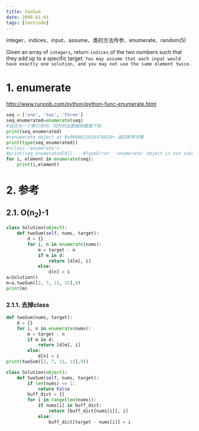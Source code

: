 ```yaml
---
title: twoSum
date: 2098-01-01
tags: [leetcode]
---
```

integer、indices、input、assume、类的方法传参、enumerate、random(5)
<!-- more -->
Given an array of `integers`, return `indices` of the two numbers such that they add up to a specific target.
`You may assume that each input would have exactly one solution, and you may not use the same element twice.`
# 1. enumerate
http://www.runoob.com/python/python-func-enumerate.html
```py
seq = ['one', 'two', 'three']
seq_enumerated=enumerate(seq) 
#组合为一个索引序列，同时列出数据和数据下标
print(seq_enumerated) 
#<enumerate object at 0x0000021026476828> 返回枚举对象
print(type(seq_enumerated)) 
#<class 'enumerate'> 
#print(seq_enumerated[0])    #TypeError  'enumerate' object is not subscriptable
for i, element in enumerate(seq):
    print(i,element)
```
# 2. 参考
## 2.1. O(n<sub>2</sub>)-1
```py
class Solution(object):
    def twoSum(self, nums, target):
        d = {}
        for i, n in enumerate(nums):
            m = target - n
            if m in d:
                return [d[m], i]
            else:
                d[n] = i
a=Solution()
m=a.twoSum([2, 7, 11, 15],9)
print(m)
```
### 2.1.1. 去掉class
```py
def twoSum(nums, target):
    d = {}
    for i, n in enumerate(nums):
        m = target - n
        if m in d:
            return [d[m], i]
        else:
            d[n] = i
print(twoSum([2, 7, 11, 15],9))
```
```py
class Solution(object):
    def twoSum(self, nums, target):
        if len(nums) <= 1:
            return False
        buff_dict = {}
        for i in range(len(nums)):
            if nums[i] in buff_dict:
                return [buff_dict[nums[i]], i]
            else:
                buff_dict[target - nums[i]] = i
```